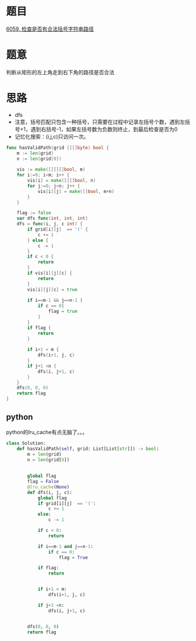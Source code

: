 # 题目
[6059. 检查是否有合法括号字符串路径](https://leetcode-cn.com/problems/check-if-there-is-a-valid-parentheses-string-path/)

# 题意
判断从矩形的左上角走到右下角的路径是否合法

# 思路
- dfs
- 注意，括号匹配只包含一种括号，只需要在过程中记录左括号个数，遇到左括号+1，遇到右括号-1，如果左括号数为负数则终止，到最后检查是否为0
- 记忆化搜索：(i,j,c)只访问一次。

```go
func hasValidPath(grid [][]byte) bool {
    m := len(grid)
    n := len(grid[0])
    
    vis := make([][][]bool, m)
    for i:=0; i<m; i++ {
        vis[i] = make([][]bool, n)
        for j:=0; j<n; j++ {
            vis[i][j] = make([]bool, m+n)
        }
    }

    flag := false 
    var dfs func(int, int, int) 
    dfs = func(i, j, c int) {
        if grid[i][j]  == '(' {
            c += 1 
        } else {
            c -= 1 
        }
        if c < 0 {
            return 
        }
        if vis[i][j][c] {
            return 
        }
        vis[i][j][c] = true 
        
        if i==m-1 && j==n-1 {
            if c == 0{
                flag = true 
            }
        }
        if flag {
            return 
        }
        
        if i+1 < m {
            dfs(i+1, j, c)
        }
        if j+1 <n {
            dfs(i, j+1, c)
        }
    }
    dfs(0, 0, 0)
    return flag 
}

```


## python 
python的lru_cache有点无脑了。。。
```python
class Solution:
    def hasValidPath(self, grid: List[List[str]]) -> bool:
        m = len(grid)
        n = len(grid[0])
    
 
        global flag 
        flag = False 
        @lru_cache(None)
        def dfs(i, j, c):
            global flag 
            if grid[i][j]  == '(':
                c += 1 
            else:
                c -= 1 

            if c < 0:
                return 

            if i==m-1 and j==n-1:
                if c == 0:
                    flag = True

            if flag:
                return 


            if i+1 < m:
                dfs(i+1, j, c)

            if j+1 <n:
                dfs(i, j+1, c)


        dfs(0, 0, 0)
        return flag 

```